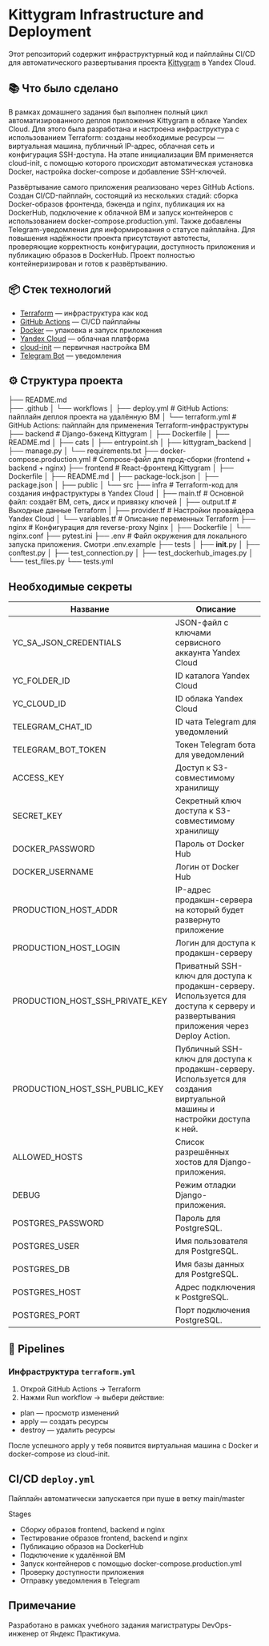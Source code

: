# Kittygram Infrastructure and Deployment

Этот репозиторий содержит инфраструктурный код и пайплайны CI/CD для автоматического развертывания проекта [Kittygram](https://github.com/yandex-praktikum/kittygram) в Yandex Cloud.

## 📚 Что было сделано

В рамках домашнего задания был выполнен полный цикл автоматизированного деплоя приложения Kittygram в облаке Yandex Cloud. Для этого была разработана и настроена инфраструктура с использованием Terraform: созданы необходимые ресурсы — виртуальная машина, публичный IP-адрес, облачная сеть и конфигурация SSH-доступа. На этапе инициализации ВМ применяется cloud-init, с помощью которого происходит автоматическая установка Docker, настройка docker-compose и добавление SSH-ключей.

Развёртывание самого приложения реализовано через GitHub Actions. Создан CI/CD-пайплайн, состоящий из нескольких стадий: сборка Docker-образов фронтенда, бэкенда и nginx, публикация их на DockerHub, подключение к облачной ВМ и запуск контейнеров с использованием docker-compose.production.yml. Также добавлены Telegram-уведомления для информирования о статусе пайплайна. Для повышения надёжности проекта присутствуют автотесты, проверяющие корректность конфигурации, доступность приложения и публикацию образов в DockerHub. Проект полностью контейнеризирован и готов к развёртыванию.

## 📦 Стек технологий

- [Terraform](https://www.terraform.io/) — инфраструктура как код
- [GitHub Actions](https://docs.github.com/en/actions) — CI/CD пайплайны
- [Docker](https://www.docker.com/) — упаковка и запуск приложения
- [Yandex Cloud](https://cloud.yandex.ru/) — облачная платформа
- [cloud-init](https://cloudinit.readthedocs.io/en/latest/) — первичная настройка ВМ
- [Telegram Bot](https://core.telegram.org/bots/api) — уведомления

## ⚙️ Структура проекта

├── README.md  
├── .github
│   └── workflows
│       ├── deploy.yml              # GitHub Actions: пайплайн деплоя проекта на удалённую ВМ
│       └── terraform.yml           # GitHub Actions: пайплайн для применения Terraform-инфраструктуры
├── backend                         # Django-бэкенд Kittygram 
│   ├── Dockerfile
│   ├── README.md
│   ├── cats
│   ├── entrypoint.sh
│   ├── kittygram_backend
│   ├── manage.py
│   └── requirements.txt
├── docker-compose.production.yml   # Compose-файл для прод-сборки (frontend + backend + nginx)
├── frontend                        # React-фронтенд Kittygram
│   ├── Dockerfile
│   ├── README.md
│   ├── package-lock.json
│   ├── package.json
│   ├── public
│   └── src
├── infra                           # Terraform-код для создания инфраструктуры в Yandex Cloud
│   ├── main.tf                     # Основной файл: создаёт ВМ, сеть, диск и привязку ключей
│   ├── output.tf                   # Выходные данные Terraform
│   ├── provider.tf                 # Настройки провайдера Yandex Cloud
│   └── variables.tf                # Описание переменных Terraform
├── nginx                           # Конфигурация для reverse-proxy Nginx
│   ├── Dockerfile
│   └── nginx.conf
├── pytest.ini
├── .env                            # Файл окружения для локального запуска приложения. Смотри .env.example
├── tests
│   ├── __init__.py
│   ├── conftest.py
│   ├── test_connection.py
│   ├── test_dockerhub_images.py
│   └── test_files.py
└── tests.yml

## Необходимые секреты

| Название | Описание |
|------------------|----------|
| YC_SA_JSON_CREDENTIALS | JSON-файл с ключами сервисного аккаунта Yandex Cloud |
| YC_FOLDER_ID | ID каталога Yandex Cloud |
| YC_CLOUD_ID | ID облака Yandex Cloud |
| TELEGRAM_CHAT_ID | ID чата Telegram для уведомлений |
| TELEGRAM_BOT_TOKEN | Токен Telegram бота для уведомлений |
| ACCESS_KEY | Доступ к S3-совместимому хранилищу |
| SECRET_KEY | Секретный ключ доступа к S3-совместимому хранилищу |
| DOCKER_PASSWORD | Пароль от Docker Hub |
| DOCKER_USERNAME | Логин от Docker Hub |
| PRODUCTION_HOST_ADDR | IP-адрес продакшн-сервера на который будет развернуто приложение |
| PRODUCTION_HOST_LOGIN | Логин для доступа к продакшн-серверу |
| PRODUCTION_HOST_SSH_PRIVATE_KEY | Приватный SSH-ключ для доступа к продакшн-серверу. Используется для доступа к серверу и развертывания приложения через Deploy Action. |
| PRODUCTION_HOST_SSH_PUBLIC_KEY | Публичный SSH-ключ для доступа к продакшн-серверу. Используется для создания виртуальной машины и настройки доступа к ней. |
| ALLOWED_HOSTS | Список разрешённых хостов для Django-приложения. |
| DEBUG | Режим отладки Django-приложения. |
| POSTGRES_PASSWORD | Пароль для PostgreSQL. |
| POSTGRES_USER | Имя пользователя для PostgreSQL. |
| POSTGRES_DB | Имя базы данных для PostgreSQL. |
| POSTGRES_HOST | Адрес подключения к PostgreSQL. |
| POSTGRES_PORT | Порт подключения PostgreSQL. |


## 🚀 Pipelines

### Инфраструктура `terraform.yml`

1.	Открой GitHub Actions → Terraform
2.	Нажми Run workflow → выбери действие:
 - plan — просмотр изменений
 - apply — создать ресурсы
 - destroy — удалить ресурсы

После успешного apply у тебя появится виртуальная машина с Docker и docker-compose из cloud-init.

## CI/CD `deploy.yml`

Пайплайн автоматически запускается при пуше в ветку main/master

Stages
- Сборку образов frontend, backend и nginx
- Тестирование образов frontend, backend и nginx
- Публикацию образов на DockerHub
- Подключение к удалённой ВМ
- Запуск контейнеров с помощью docker-compose.production.yml
- Проверку доступности приложения
- Отправку уведомления в Telegram

## Примечание

Разработано в рамках учебного задания магистратуры DevOps-инженер от Яндекс Практикума.